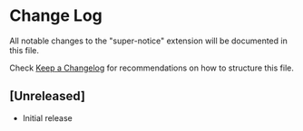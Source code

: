 # Change Log

All notable changes to the "super-notice" extension will be documented in this file.

Check [Keep a Changelog](http://keepachangelog.com/) for recommendations on how to structure this file.

## [Unreleased]

- Initial release